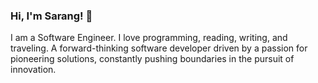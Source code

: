 ### Hi, I'm Sarang! 👋
I am a Software Engineer.  I love programming, reading, writing, and traveling.
A forward-thinking software developer driven by a passion for pioneering solutions, constantly pushing boundaries in the pursuit of innovation.
<!--
**Sarang-Pitale/Sarang-Pitale** is a ✨ _special_ ✨ repository because its `README.md` (this file) appears on your GitHub profile.

Here are some ideas to get you started:

- 🔭 I’m currently working on ...
- 🌱 I’m currently learning ...
- 👯 I’m looking to collaborate on ...
- 🤔 I’m looking for help with ...
- 💬 Ask me about ...
- 📫 How to reach me: ...
- 😄 Pronouns: ...
- ⚡ Fun fact: ...
-->
